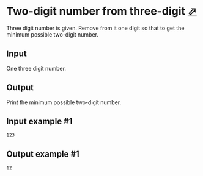 # Two-digit number from three-digit [⬀](https://www.e-olymp.com/en/contests/9630/problems/84478)
Three digit number is given. Remove from it one digit so that to get the minimum possible two-digit number.

## Input
One three digit number.

## Output
Print the minimum possible two-digit number.

## Input example #1
```
123
```

## Output example #1
```
12
```
